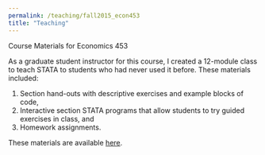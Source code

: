```yaml
---
permalink: /teaching/fall2015_econ453
title: "Teaching"
---
```

Course Materials for Economics 453

As a graduate student instructor for this course, I created a 12-module class to teach STATA to students who had never used it before. These materials included:
1) Section hand-outs with descriptive exercises and example blocks of code,
2) Interactive section STATA programs that allow students to try guided exercises in class, and
3) Homework assignments.

These materials are available [here](/assets/teaching/fall2015_econ451/Cole_Econ452_Lessons.zip).
